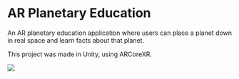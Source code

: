 # AR Planetary Education
 An AR planetary education application where users can place a planet down in real space and learn facts about that planet.

 This project was made in Unity, using ARCoreXR.
 
<img src = "https://cdn.discordapp.com/attachments/897198185724928003/1116364083135000626/Screenshot_20230608-143917_AR_Assignment.jpg" style = "width 50%; height 50%">
